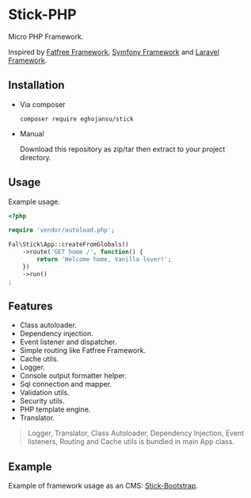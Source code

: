 # Stick-PHP

Micro PHP Framework.

Inspired by [Fatfree Framework][1], [Symfony Framework][2] and [Laravel Framework][3].

## Installation

- Via composer

  ```composer require eghojansu/stick```

- Manual

  Download this repository as zip/tar then extract to your project directory.

## Usage

Example usage.

```php
<?php

require 'vendor/autoload.php';

Fal\Stick\App::createFromGlobals()
    ->route('GET home /', function() {
        return 'Welcome home, Vanilla lover!';
    })
    ->run()
;

```

## Features

- Class autoloader.
- Dependency injection.
- Event listener and dispatcher.
- Simple routing like Fatfree Framework.
- Cache utils.
- Logger.
- Console output formatter helper.
- Sql connection and mapper.
- Validation utils.
- Security utils.
- PHP template engine.
- Translator.

> Logger, Translator, Class Autoloader, Dependency Injection, Event listeners, Routing and Cache utils is bundled in main App class.

## Example

Example of framework usage as an CMS: [Stick-Bootstrap][4].


[1]: http://fatfreeframework.com
[2]: http://symfony.com
[3]: http://laravel.com
[4]: http://github.com/eghojansu/stick-bootstrap